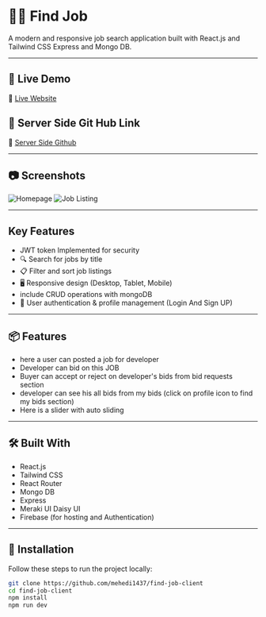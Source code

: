 # 🧑‍💻 Find Job
A modern and responsive job search application built with React.js and Tailwind CSS Express and Mongo DB.

---

## 🚀 Live Demo
🔗 [Live Website](https://findjob-22996.web.app)  

## 🚀 Server Side Git Hub Link
🔗 [Server Side Github ](https://github.com/mehedi1437/find-job-server)  

---

## 📷 Screenshots
![Homepage](https://i.ibb.co.com/sp9mdQ0q/Screenshot-4.png)
![Job Listing](https://i.ibb.co.com/VcL0XQqW/Screenshot-5.png)

---
## Key Features 
- JWT token Implemented for security
- 🔍 Search for jobs by title 
- 📋 Filter and sort job listings
- 🖥️ Responsive design (Desktop, Tablet, Mobile)
- include CRUD operations with mongoDB
- 🔐 User authentication & profile management (Login And Sign UP)

---

## 📦 Features

- here a user can posted a job for developer
- Developer can bid on this JOB 
- Buyer can accept or reject on developer's bids from bid requests section 
- developer can see his all bids from my bids (click on profile icon to find my bids section) 
- Here is a slider with auto sliding

---

## 🛠️ Built With
- React.js
- Tailwind CSS
- React Router
- Mongo DB
- Express 
- Meraki UI Daisy UI
- Firebase (for hosting and Authentication)

---

## 📑 Installation

Follow these steps to run the project locally:

```bash
git clone https://github.com/mehedi1437/find-job-client
cd find-job-client
npm install
npm run dev

